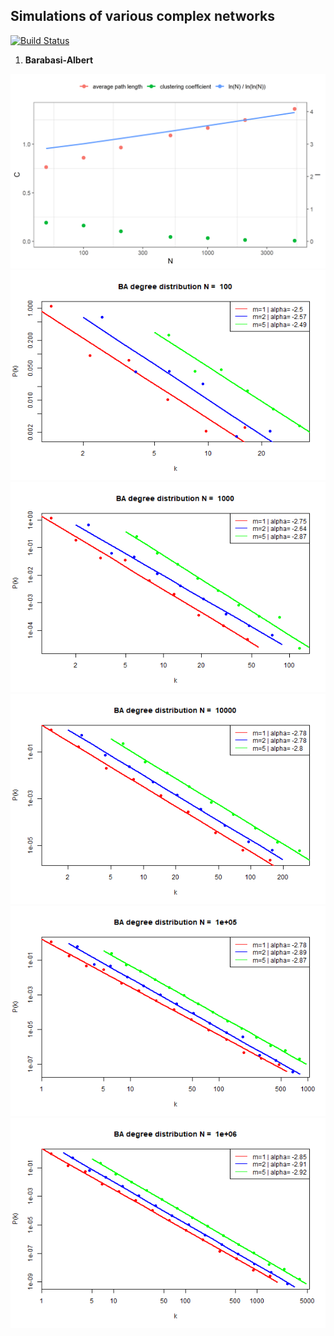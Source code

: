## Simulations of various complex networks

[![Build Status](https://travis-ci.com/robertjankowski/complex-networks.svg?token=xJWSE2zxzWsgsf4jc3ef&branch=master)](https://travis-ci.com/robertjankowski/complex-networks)

1. **Barabasi-Albert**

![ba_c_l](figures/ba_clustering_average_path.png)
![ba_n=100](figures/ba_n=100.png)
![ba_n=1000](figures/ba_n=1000.png)
![ba_n=10000](figures/ba_n=10000.png)
![ba_n=100000](figures/ba_n=100000.png)
![ba_n=1000000](figures/ba_n=1000000.png)

